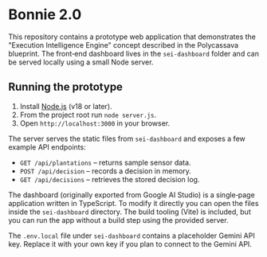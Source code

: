# Bonnie 2.0

This repository contains a prototype web application that demonstrates the "Execution Intelligence Engine" concept described in the Polycassava blueprint.  The front‑end dashboard lives in the `sei-dashboard` folder and can be served locally using a small Node server.

## Running the prototype

1. Install [Node.js](https://nodejs.org/) (v18 or later).
2. From the project root run `node server.js`.
3. Open `http://localhost:3000` in your browser.

The server serves the static files from `sei-dashboard` and exposes a few example API endpoints:

* `GET /api/plantations` – returns sample sensor data.
* `POST /api/decision` – records a decision in memory.
* `GET /api/decisions` – retrieves the stored decision log.

The dashboard (originally exported from Google AI Studio) is a single‑page application written in TypeScript.  To modify it directly you can open the files inside the `sei-dashboard` directory.  The build tooling (Vite) is included, but you can run the app without a build step using the provided server.

The `.env.local` file under `sei-dashboard` contains a placeholder Gemini API key.  Replace it with your own key if you plan to connect to the Gemini API.
